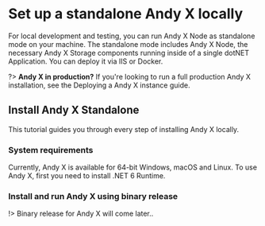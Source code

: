 # Set up a standalone Andy X locally
For local development and testing, you can run Andy X Node as standalone mode on your machine. The standalone mode includes Andy X Node, the necessary Andy X Storage components running inside of a single dotNET Application.
You can deploy it via IIS or Docker.

?> **Andy X in production?**
If you're looking to run a full production Andy X installation, see the Deploying a Andy X instance guide.

## Install Andy X Standalone
This tutorial guides you through every step of installing Andy X locally.

### System requirements
Currently, Andy X is available for 64-bit Windows, macOS and Linux. To use Andy X, first you need to install .NET 6 Runtime.

### Install and run Andy X using binary release

!> Binary release for Andy X will come later..
